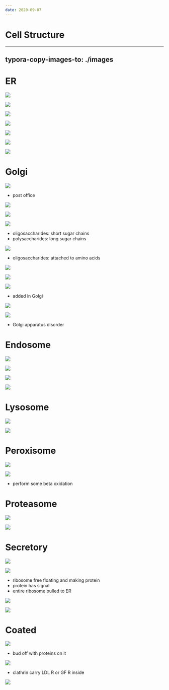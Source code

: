 ```yaml
---
date: 2020-09-07
---
```


# Cell Structure
---

## typora-copy-images-to: ./images

# ER

![](https://photos.thisispiggy.com/file/wikiFiles/AFA1980C-2DB5-4194-8FF8-EA6B71C1F8EE.jpg)

![](https://photos.thisispiggy.com/file/wikiFiles/900C0D2E-E816-4606-A616-BE0ECB49621D.jpg)

![](https://photos.thisispiggy.com/file/wikiFiles/15DD8820-BB01-4380-99EF-5DDC252128BC.jpg)

![](https://photos.thisispiggy.com/file/wikiFiles/B60198EE-7CEC-46D4-B461-30625A4D97CD.jpg)

![](https://photos.thisispiggy.com/file/wikiFiles/0617B564-11CA-4FE4-9E74-D98D5B726579.jpg)

![](https://photos.thisispiggy.com/file/wikiFiles/CE2C18CA-6499-4D81-A0CE-7D35FE5D807F.jpg)

![](https://photos.thisispiggy.com/file/wikiFiles/68D9877E-35CC-4084-A530-D5700BA5D2E5.jpg)

# Golgi

![](https://photos.thisispiggy.com/file/wikiFiles/33B8DA7C-4FB9-4450-8769-B82DBA9E7178.jpg)

- post office

![](https://photos.thisispiggy.com/file/wikiFiles/6BF5764C-7E03-436A-861B-101DCE263B8B.jpg)

![](https://photos.thisispiggy.com/file/wikiFiles/6237CF2B-9800-47DC-B841-FFAF2F2E5313.jpg)

![](https://photos.thisispiggy.com/file/wikiFiles/0204548C-3DA8-4532-B4B9-333F53B298A4.jpg)

- oligosaccharides: short sugar chains
- polysaccharides: long sugar chains

![](https://photos.thisispiggy.com/file/wikiFiles/F4810D2C-D7E6-4D5A-AE41-6B237D6E086E.jpg)

- oligosaccharides: attached to amino acids

![](https://photos.thisispiggy.com/file/wikiFiles/AB1CF323-3DE4-4B2B-9156-4591FED40ED3.jpg)

![](https://photos.thisispiggy.com/file/wikiFiles/45E701C9-9DC4-48FB-B436-5322CE02A755.jpg)

![](https://photos.thisispiggy.com/file/wikiFiles/3845926E-80B1-457F-8EDA-AE3E9393E3B8.jpg)

- added in Golgi

![](https://photos.thisispiggy.com/file/wikiFiles/DA637509-9D78-4A97-9EB2-2446803C9DA5.jpg)

![](https://photos.thisispiggy.com/file/wikiFiles/D3EC5AAE-EF4D-4F4B-A879-4A61E0BDE7B1.jpg)

- Golgi apparatus disorder

# Endosome

![](https://photos.thisispiggy.com/file/wikiFiles/C571A902-F8FF-4BEA-ADF9-F1072EB28960.jpg)

![](https://photos.thisispiggy.com/file/wikiFiles/51398881-6784-4D08-BF6A-74F5B63B110B.jpg)

![](https://photos.thisispiggy.com/file/wikiFiles/9605AB85-6D2D-42AF-8049-D4A212B5B012.jpg)

![](https://photos.thisispiggy.com/file/wikiFiles/EC81790A-6211-4BDA-AB24-CB27EF29D071.jpg)

# Lysosome

![](https://photos.thisispiggy.com/file/wikiFiles/9FD32456-8CB4-4C40-991B-8789415A28D8.jpg)

![](https://photos.thisispiggy.com/file/wikiFiles/4F607800-87A5-4185-8DDE-341CBA4B0C22.jpg)

# Peroxisome

![](https://photos.thisispiggy.com/file/wikiFiles/642909DD-56CB-47F3-9062-288E3A7CCC31.jpg)

![](https://photos.thisispiggy.com/file/wikiFiles/6704B9D3-6214-4FB0-BC12-90E88526A8AD.jpg)

- perform some beta oxidation

# Proteasome

![](https://photos.thisispiggy.com/file/wikiFiles/44EEC376-ECE6-4A81-B310-9A0D3BE636E8.jpg)

![](https://photos.thisispiggy.com/file/wikiFiles/D954C5E7-7F2D-4293-AF00-450FD16BDD0C.jpg)

# Secretory

![](https://photos.thisispiggy.com/file/wikiFiles/8D81F733-2420-4501-9E2E-DEF26DB0DA06.jpg)

![](https://photos.thisispiggy.com/file/wikiFiles/38979D64-D8D9-4879-97B5-783FAF9ABDCA.jpg)

- ribosome free floating and making protein
- protein has signal
- entire ribosome pulled to ER

![](https://photos.thisispiggy.com/file/wikiFiles/9B1C05AE-12D3-410D-9826-6C4780A6A0A4.jpg)

![](https://photos.thisispiggy.com/file/wikiFiles/0F937A53-3324-4719-A3E2-5AF8D3296C76.jpg)

# Coated

![](https://photos.thisispiggy.com/file/wikiFiles/E4323A65-BEF2-4A90-B067-0DC3D0A83CC0.jpg)

- bud off with proteins on it

![](https://photos.thisispiggy.com/file/wikiFiles/24E68B3B-C452-412F-BCBA-36AA9C401EAE.jpg)

- clathrin carry LDL R or GF R inside

![](https://photos.thisispiggy.com/file/wikiFiles/D45723A5-3EAC-4873-A739-7195DEF3C898.jpg)

